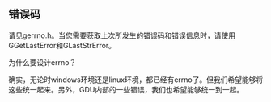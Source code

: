## 错误码

请见gerrno.h。当您需要获取上次所发生的错误码和错误信息时，请使用GGetLastError和GLastStrError。

为什么要设计errno？

确实，无论时windows环境还是linux环境，都已经有errno了。但我们希望能够将这些统一起来。另外，GDU内部的一些错误，我们也希望能够统一到一起。
